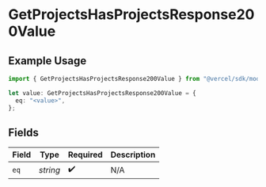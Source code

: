 # GetProjectsHasProjectsResponse200Value

## Example Usage

```typescript
import { GetProjectsHasProjectsResponse200Value } from "@vercel/sdk/models/getprojectsop.js";

let value: GetProjectsHasProjectsResponse200Value = {
  eq: "<value>",
};
```

## Fields

| Field              | Type               | Required           | Description        |
| ------------------ | ------------------ | ------------------ | ------------------ |
| `eq`               | *string*           | :heavy_check_mark: | N/A                |